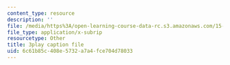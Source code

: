 ```yaml
---
content_type: resource
description: ''
file: /media/https%3A/open-learning-course-data-rc.s3.amazonaws.com/15-071-the-analytics-edge-spring-2017/6c61b85c408e5732a7a4fce704d78033_fsF79kN9G28.vtt
file_type: application/x-subrip
resourcetype: Other
title: 3play caption file
uid: 6c61b85c-408e-5732-a7a4-fce704d78033
---
```

